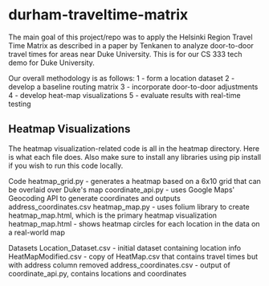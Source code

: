 # durham-traveltime-matrix
The main goal of this project/repo was to apply the Helsinki Region Travel Time Matrix as described in a paper by Tenkanen to analyze door-to-door travel times for areas near Duke University. This is for our CS 333 tech demo for Duke University.

Our overall methodology is as follows:
1 - form a location dataset
2 - develop a baseline routing matrix
3 - incorporate door-to-door adjustments
4 - develop heat-map visualizations
5 - evaluate results with real-time testing

## Heatmap Visualizations
The heatmap visualization-related code is all in the heatmap directory. Here is what each file does. Also make sure to install any libraries using pip install if you wish to run this code locally.

Code
heatmap_grid.py - generates a heatmap based on a 6x10 grid that can be overlaid over Duke's map
coordinate_api.py - uses Google Maps' Geocoding API to generate coordinates and outputs address_coordinates.csv
heatmap_map.py - uses folium library to create heatmap_map.html, which is the primary heatmap visualization
heatmap_map.html - shows heatmap circles for each location in the data on a real-world map

Datasets
Location_Dataset.csv - initial dataset containing location info
HeatMapModified.csv - copy of HeatMap.csv that contains travel times but with address column removed
address_coordinates.csv - output of coordinate_api.py, contains locations and coordinates